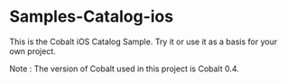 # Samples-Catalog-ios

This is the Cobalt iOS Catalog Sample. 
Try it or use it as a basis for your own project.

Note : The version of Cobalt used in this project is Cobalt 0.4.
